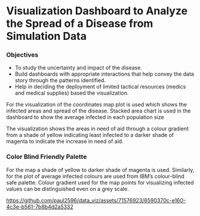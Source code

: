 # Visualization Dashboard to Analyze the Spread of a Disease from Simulation Data

### Objectives
- To study the uncertainty and impact of the disease. 
- Build dashboards with appropriate interactions that help convey the data story through the patterns identified.
- Help in deciding the deployment of limited tactical resources (medics and medical supplies) based the visualization.

For the visualization of the coordinates map plot is used which shows the infected areas and spread of the disease. 
Stacked area chart is used in the dashboard to show the average infected in each population size

The visualization shows the areas in need of aid through a colour gradient from a shade of yellow indicating least infected to a darker shade of magenta to indicate the increase in need of aid.

### Color Blind Friendly Palette
For the map a shade of yellow to darker shade of magenta is used. Similarly, for the plot of average infected colours are used from IBM’s colour-blind safe palette. Colour gradient used for the map points for visualizing infected values can be distinguished even on a grey scale.

https://github.com/paul2596/data_viz/assets/71576923/6590370c-e160-4c3e-b561-7b8b4d2a5332

